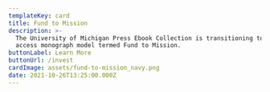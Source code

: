 ```yaml
---
templateKey: card
title: Fund to Mission
description: >-
  The University of Michigan Press Ebook Collection is transitioning to an open
  access monograph model termed Fund to Mission.
buttonLabel: Learn More
buttonUrl: /invest
cardImage: assets/fund-to-mission_navy.png
date: 2021-10-26T13:25:00.000Z
---
```

